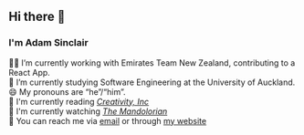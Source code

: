 ## Hi there 👋

### I'm Adam Sinclair

👨‍💻 I’m currently working with Emirates Team New Zealand, contributing to a React App.  
🌱 I’m currently studying Software Engineering at the University of Auckland.  
😄 My pronouns are “he”/“him”.  
📖 I'm currently reading *[Creativity, Inc](https://www.goodreads.com/book/show/18077903-creativity-inc)*  
🍿  I'm currently watching *[The Mandolorian](https://www.disneyplus.com/the-mandalorian)*  
💬 You can reach me via [email](mailto:hello@adamsinclair.kiwi) or through [my website](https://www.adamsinclair.kiwi)  

